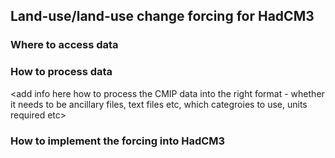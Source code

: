 ## Land-use/land-use change forcing for HadCM3

### Where to access data

<add info here where to find CMIP LU data>

### How to process data

<add info here how to process the CMIP data into the right format - whether it needs to be ancillary files, text files etc, which categroies to use, units required etc>

### How to implement the forcing into HadCM3

<add info here how to incorporate into a model run>


